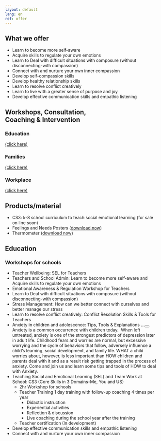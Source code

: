 ```yaml
---
layout: default
lang: en
ref: offer
---
```


<div class="box">
<h2>What we offer</h2>
</div>

<ul class="list-offer">
<li>Learn to become more self-aware</li>
<li>Acquire skills to regulate your own emotions</li>
<li>Learn to Deal with difficult situations with composure (without disconnecting-with compassion)</li>
<li>Connect with and nurture your own inner compassion</li>
<li>Develop self-compassion skills</li>
<li>Develop healthy relationship skills </li>
<li>Learn to resolve conflict creatively</li>
<li>Learn to live with a greater sense of purpose and joy</li>
<li>Develop effective communication skills and empathic listening</li>
</ul>

<div class="box">
<h2>Workshops, Consultation, <br/>
Coaching & Intervention</h2>
</div>

<section class="row" id="click-to-view">

<div class="third">
<h3>Education</h3>
<a href="#education">(click here)</a>
</div>

<div class="third">
<h3>Families</h3>
<a href="#families">(click here)</a>
</div>

<div class="third">
<h3>Workplace</h3>
<a href="#workplace">(click here)</a>
</div>
</section>

<div class="box">
<h2>Products/material</h2>
</div>
<ul class="list-products">
<li>CS3: k-8 school curriculum to teach social emotional learning (for sale on line soon)</li>
<li>Feelings and Needs Posters (<a href="#">download now</a>)</li>
<li>Thermometer (<a href="#">download now</a>)</li>
</ul>


<div class="box">
<h2 id="education">Education</h2>
</div>

<h3>Workshops for schools</h3>
<ul class="list-workshop">
<li>Teacher Wellbeing: SEL for Teachers</li>
<li>Teachers and School Admin: Learn to become more self-aware and Acquire skills to regulate your own emotions</li>
<li>Emotional Awareness & Regulation Workshop for Teachers</li>
<li>Learn to Deal with difficult situations with composure (without disconnecting-with compassion)</li>
<li>Stress Management: How can we better connect with ourselves and better manage our stress </li>
<li>Learn to resolve conflict creatively: Conflict Resolution Skills & Tools for Teachers</li>
<li class="sublist"><span class="sublist-header">Anxiety in children and adolescence: Tips, Tools & Explanations ...</span><button class="showhide-button"></button>
<div class="showhide">Anxiety is a common occurrence with children today.  When left untreated, anxiety is one of the strongest predictors of depression later in adult life. Childhood fears and worries are normal, but excessive worrying and the cycle of behaviors that follow, adversely influence a child’s learning, social development, and family life. WHAT a child worries about, however, is less important than HOW children and parents deal with it and as a result risk getting trapped in the process of anxiety. Come and join us and learn some tips and tools of HOW to deal with Anxiety.</div>
</li>
<li class="sublist">Teaching Social and Emotional Learning (SEL) and Team Work at School: CS3 (Core Skills in 3 Domains-Me, You and US)
	<ul>
		<li>2hr Workshop for schools</li>
		<li>Teacher Training 1 day training with follow-up coaching 4 times per year
			<ul>
				<li>Didactic instruction</li>
				<li>Experiential activities </li>
				<li>Reflection & discussion</li>
				<li>Live coaching during the school year after the training</li>
			</ul>
		</li>
		<li>Teacher certification (In development)</li>
	</ul>
</li>
<li>Develop effective communication skills and empathic listening</li>
<li>Connect with and nurture your own inner compassion</li>
</ul>
